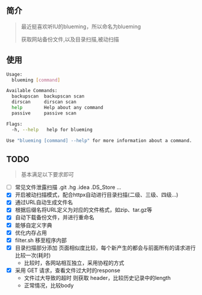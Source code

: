 ## 简介

> 最近挺喜欢听IU的blueming，所以命名为blueming
> 
> 获取网站备份文件,以及目录扫描,被动扫描

## 使用

```bash
Usage:
  blueming [command]

Available Commands:
  backupscan  backupscan scan
  dirscan     dirscan scan
  help        Help about any command
  passive     passive scan

Flags:
  -h, --help   help for blueming

Use "blueming [command] --help" for more information about a command.
```

## TODO

> 基本满足以下要求即可

- [ ] 常见文件泄露扫描 .git .hg .idea .DS_Store ...
- [x] 开启被动扫描模式，配合httpx自动进行目录扫描(二级、三级、四级...)
- [x] 通过URL自动生成文件名
- [x] 根据后缀名将URL定义为对应的文件格式，如zip、tar.gz等
- [x] 自动下载备份文件，并进行重命名
- [x] 能够自定义字典
- [x] 优化内存占用
- [x] filter.sh 移至程序内部
- [x] 目录扫描部分添加 页面相似度比较，每个新产生的都会与前面所有的请求进行比较一次(耗时)
  - 比较时，各网站相互独立，采用协程的方式
- [x] 采用 GET 请求，查看文件过大时的response
  - 文件过大导致的超时 则获取 header，比较历史记录中的length
  - 正常情况，比较body
